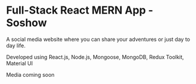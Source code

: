# Full-Stack React MERN App - Soshow
A social media website where you can share your adventures or just day to day life.

Developed using React.js, Node.js, Mongoose, MongoDB, Redux Toolkit, Material UI

Media coming soon
